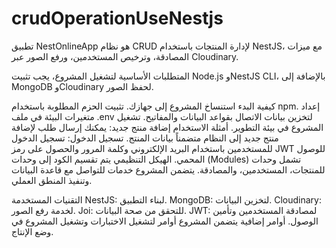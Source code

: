 # crudOperationUseNestjs

تطبيق NestOnlineApp هو نظام CRUD لإدارة المنتجات باستخدام NestJS، مع ميزات المصادقة، وترخيص المستخدمين، ورفع الصور عبر Cloudinary.

المتطلبات الأساسية
لتشغيل المشروع، يجب تثبيت Node.js وNestJS CLI، بالإضافة إلى MongoDB وCloudinary لحفظ الصور.

كيفية البدء
استنساخ المشروع إلى جهازك.
تثبيت الحزم المطلوبة باستخدام npm.
إعداد متغيرات البيئة في ملف .env لتخزين بيانات الاتصال بقواعد البيانات والمفاتيح.
تشغيل المشروع في بيئة التطوير.
أمثلة الاستخدام
إضافة منتج جديد: يمكنك إرسال طلب لإضافة منتج جديد إلى النظام متضمناً بيانات المنتج.
تسجيل الدخول: تسجيل الدخول للمستخدمين باستخدام البريد الإلكتروني وكلمة المرور والحصول على رمز JWT للوصول المحمي.
الهيكل التنظيمي
يتم تقسيم الكود إلى وحدات (Modules) تشمل وحدات للمنتجات، المستخدمين، والمصادقة. يتضمن المشروع خدمات للتواصل مع قاعدة البيانات وتنفيذ المنطق العملي.

التقنيات المستخدمة
NestJS: لبناء التطبيق.
MongoDB: لتخزين البيانات.
Cloudinary: لخدمة رفع الصور.
Joi: للتحقق من صحة البيانات.
JWT: لمصادقة المستخدمين وتأمين الوصول.
أوامر إضافية
يتضمن المشروع أوامر لتشغيل الاختبارات وتشغيل المشروع في وضع الإنتاج.
